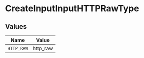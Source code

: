 # CreateInputInputHTTPRawType


## Values

| Name       | Value      |
| ---------- | ---------- |
| `HTTP_RAW` | http_raw   |